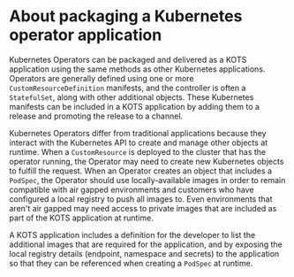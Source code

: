 # About packaging a Kubernetes operator application

Kubernetes Operators can be packaged and delivered as a KOTS application using the same methods as other Kubernetes applications.
Operators are generally defined using one or more `CustomResourceDefinition` manifests, and the controller is often a `StatefulSet`, along with other additional objects.
These Kubernetes manifests can be included in a KOTS application by adding them to a release and promoting the release to a channel.

Kubernetes Operators differ from traditional applications because they interact with the Kubernetes API to create and manage other objects at runtime.
When a `CustomResource` is deployed to the cluster that has the operator running, the Operator may need to create new Kubernetes objects to fulfill the request.
When an Operator creates an object that includes a `PodSpec`, the Operator should use locally-available images in order to remain compatible with air gapped environments and customers who have configured a local registry to push all images to.
Even environments that aren't air gapped may need access to private images that are included as part of the KOTS application at runtime.

A KOTS application includes a definition for the developer to list the additional images that are required for the application, and by exposing the local registry details (endpoint, namespace and secrets) to the application so that they can be referenced when creating a `PodSpec` at runtime.

